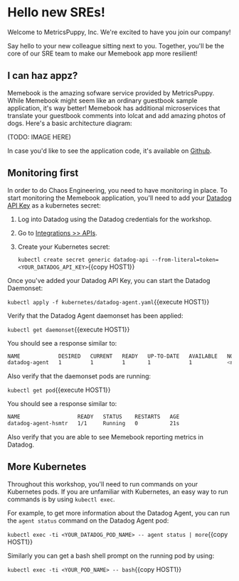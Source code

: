 # Hello new SREs!

Welcome to MetricsPuppy, Inc. We're excited to have you join our company!

Say hello to your new colleague sitting next to you. Together, you'll be the core of our SRE team to make our Memebook app more resilient!

## I can haz appz?

Memebook is the amazing sofware service provided by MetricsPuppy. While Memebook might seem like an ordinary guestbook sample application, it's way better! Memebook has additional microservices that translate your guestbook comments into lolcat and add amazing photos of dogs. Here's a basic architecture diagram:

(TODO: IMAGE HERE)

In case you'd like to see the application code, it's available on [Github](https://github.com/jyee/memebook).

## Monitoring first

In order to do Chaos Engineering, you need to have monitoring in place. To start monitoring the Memebook application, you'll need to add your [Datadog API Key](https://app.datadoghq.com/account/settings#api) as a kubernetes secret:

1. Log into Datadog using the Datadog credentials for the workshop.
2. Go to [Integrations >> APIs](https://app.datadoghq.com/account/settings#api).
3. Create your Kubernetes secret:

   `kubectl create secret generic datadog-api --from-literal=token=<YOUR_DATADOG_API_KEY>`{{copy HOST1}}

Once you've added your Datadog API Key, you can start the Datadog Daemonset:

`kubectl apply -f kubernetes/datadog-agent.yaml`{{execute HOST1}}

Verify that the Datadog Agent daemonset has been applied:

`kubectl get daemonset`{{execute HOST1}}

You should see a response similar to:

```bash
NAME            DESIRED   CURRENT   READY   UP-TO-DATE   AVAILABLE   NODE SELECTOR   AGE
datadog-agent   1         1         1       1            1           <none>          23s
```

Also verify that the daemonset pods are running:

`kubectl get pod`{{execute HOST1}}

You should see a response similar to:

```bash
NAME                  READY   STATUS    RESTARTS   AGE
datadog-agent-hsmtr   1/1     Running   0          21s
```

Also verify that you are able to see Memebook reporting metrics in Datadog.

## More Kubernetes

Throughout this workshop, you'll need to run commands on your Kubernetes pods. If you are unfamiliar with Kubernetes, an easy way to run commands is by using `kubectl exec`.

For example, to get more information about the Datadog Agent, you can run the `agent status` command on the Datadog Agent pod:

`kubectl exec -ti <YOUR_DATADOG_POD_NAME> -- agent status | more`{{copy HOST1}}

Similarly you can get a bash shell prompt on the running pod by using:

`kubectl exec -ti <YOUR_POD_NAME> -- bash`{{copy HOST1}}
